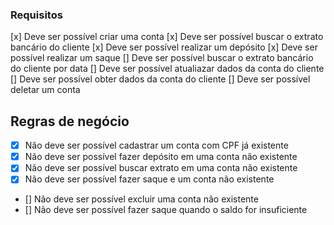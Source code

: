 ### Requisitos

[x] Deve ser possível criar uma conta
[x] Deve ser possível buscar o extrato bancário do cliente
[x] Deve ser possível realizar um depósito
[x] Deve ser possível realizar um saque
[] Deve ser possível buscar o extrato bancário do cliente por data
[] Deve ser possível atualiazar dados da conta do cliente
[] Deve ser possível obter dados da conta do cliente
[] Deve ser possível deletar um conta

## Regras de negócio

- [x] Não deve ser possível cadastrar um conta com CPF já existente
- [x] Não deve ser possível fazer depósito em uma conta não existente
- [x] Não deve ser possível buscar extrato em uma conta não existente
- [x] Não deve ser possível fazer saque e um conta não existente
- [] Não deve ser possível excluir uma conta não existente
- [] Não deve ser possível fazer saque quando o saldo for insuficiente